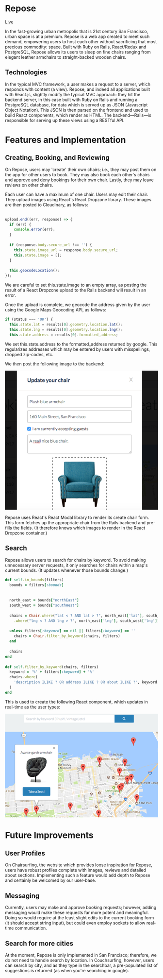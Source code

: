 # Repose  

[Live](https://chairsurfing.herokuapp.com/#/)

In the fast-growing urban metropolis that is 21st century San Francisco, urban space is at a premium. Repose is a web app created to meet such demand, empowering users to host each other without sacrificing that most precious commodity: space. Built with Ruby on Rails, React/Redux and PostgreSQL, Repose allows its users to sleep on fine chairs ranging from elegant leather armchairs to straight-backed wooden chairs.


## Technologies

In the typical MVC framework, a user makes a request to a server, which responds with content (a view). Repose, and indeed all applications built with React.js, slightly modify the typical MVC approach: they hit the backend server, in this case built with Ruby on Rails and running a PostgreSQL database, for data which is served up as JSON (Javascript Object Notation). This JSON is then parsed on the frontend and used to build React components, which render as HTML. The backend—Rails—is responsible for serving up these views using a RESTful API.

# Features and Implementation

## Creating, Booking, and Reviewing

On Repose, users may 'create' their own chairs; i.e., they may post them on the app for other users to book. They may also book each other's chairs and approve and deny bookings for their own chair. Lastly, they may leave reviews on other chairs.

Each user can have a maximum of one chair. Users may edit their chair. They upload images using React's React Dropzone library. These images are then posted to Cloudinary, as follows:

```Javascript

upload.end((err, response) => {
  if (err) {
    console.error(err);
  }

  if (response.body.secure_url !== '') {
    this.state.image_url = response.body.secure_url;
    this.state.image = [];
  }

  this.geocodeLocation();
});

```

We are careful to set this.state.image to an empty array, as posting the result of a React Dropzone upload to the Rails backend will result in an error.

Once the upload is complete, we geocode the address given by the user using the Google Maps Geocoding API, as follows:

``` javascript
if (status === 'OK') {
  this.state.lat = results[0].geometry.location.lat();
  this.state.lng = results[0].geometry.location.lng();
  this.state.address = results[0].formatted_address;

```

We set this.state.address to the formatted_address returned by google. This regularizes addresses which may be entered by users with misspellings, dropped zip-codes, etc.

We then post the following image to the backend:

![Edit chair](./docs/blue-chair.png)

Repose uses React's React Modal library to render its create chair form. This form fetches up the appropriate chair from the Rails backend and pre-fills the fields. (It therefore knows which images to render in the React Dropzone container.)

## Search

Repose allows users to search for chairs by keyword. To avoid making unnecessary server requests, it only searches for chairs within a map's current bounds. (It updates whenever those bounds change.)

```ruby
def self.in_bounds(filters)
  bounds = filters[:bounds]


  north_east = bounds["northEast"]
  south_west = bounds["southWest"]

  chairs = Chair.where("lat < ? AND lat > ?", north_east['lat'], south_west['lat'])
    .where("lng < ? AND lng > ?", north_east['lng'], south_west['lng'])

  unless filters[:keyword] == nil || filters[:keyword] == ''
    chairs = Chair.filter_by_keyword(chairs, filters)
  end

  chairs
end

def self.filter_by_keyword(chairs, filters)
  keyword = '%' + filters[:keyword] + '%'
  chairs.where(
    'description ILIKE ? OR address ILIKE ? OR about ILIKE ?', keyword, keyword, keyword
  )
end
```

This is used to create the following React component, which updates in real-time as the user types:

![Google maps demo](./docs/g-maps.png)


# Future Improvements

## User Profiles

On Chairsurfing, the website which provides loose inspiration for Repose, users have robust profiles complete with images, reviews and detailed about sections. Implementing such a feature would add depth to Repose and certainly be welcomed by our user-base.

## Messaging

Currently, users may make and approve booking requests; however, adding messaging would make these requests far more potent and meaningful. Doing so would require at the least slight edits to the current booking form (it should accept string input), but could even employ sockets to allow real-time communication.

## Search for more cities

At the moment, Repose is only implemented in San Francisco; therefore, we do not need to handle search by location. In Couchsurfing, however, users can search by city, and as they type in the searchbar, a pre-populated list of suggestions is returned (as when you're searching in google).
